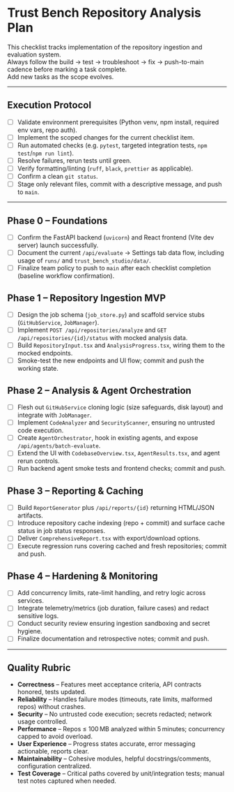 # Trust Bench Repository Analysis Plan

This checklist tracks implementation of the repository ingestion and evaluation system.  
Always follow the build → test → troubleshoot → fix → push-to-main cadence before marking a task complete.  
Add new tasks as the scope evolves.

---

## Execution Protocol

- [ ] Validate environment prerequisites (Python venv, npm install, required env vars, repo auth).
- [ ] Implement the scoped changes for the current checklist item.
- [ ] Run automated checks (e.g. `pytest`, targeted integration tests, `npm test`/`npm run lint`).
- [ ] Resolve failures, rerun tests until green.
- [ ] Verify formatting/linting (`ruff`, `black`, `prettier` as applicable).
- [ ] Confirm a clean `git status`.
- [ ] Stage only relevant files, commit with a descriptive message, and push to `main`.

---

## Phase 0 – Foundations

- [ ] Confirm the FastAPI backend (`uvicorn`) and React frontend (Vite dev server) launch successfully.
- [ ] Document the current `/api/evaluate` → Settings tab data flow, including usage of `runs/` and `trust_bench_studio/data/`.
- [ ] Finalize team policy to push to `main` after each checklist completion (baseline workflow confirmation).

## Phase 1 – Repository Ingestion MVP

- [ ] Design the job schema (`job_store.py`) and scaffold service stubs (`GitHubService`, `JobManager`).
- [ ] Implement `POST /api/repositories/analyze` and `GET /api/repositories/{id}/status` with mocked analysis data.
- [ ] Build `RepositoryInput.tsx` and `AnalysisProgress.tsx`, wiring them to the mocked endpoints.
- [ ] Smoke-test the new endpoints and UI flow; commit and push the working state.

## Phase 2 – Analysis & Agent Orchestration

- [ ] Flesh out `GitHubService` cloning logic (size safeguards, disk layout) and integrate with `JobManager`.
- [ ] Implement `CodeAnalyzer` and `SecurityScanner`, ensuring no untrusted code execution.
- [ ] Create `AgentOrchestrator`, hook in existing agents, and expose `/api/agents/batch-evaluate`.
- [ ] Extend the UI with `CodebaseOverview.tsx`, `AgentResults.tsx`, and agent rerun controls.
- [ ] Run backend agent smoke tests and frontend checks; commit and push.

## Phase 3 – Reporting & Caching

- [ ] Build `ReportGenerator` plus `/api/reports/{id}` returning HTML/JSON artifacts.
- [ ] Introduce repository cache indexing (repo + commit) and surface cache status in job status responses.
- [ ] Deliver `ComprehensiveReport.tsx` with export/download options.
- [ ] Execute regression runs covering cached and fresh repositories; commit and push.

## Phase 4 – Hardening & Monitoring

- [ ] Add concurrency limits, rate-limit handling, and retry logic across services.
- [ ] Integrate telemetry/metrics (job duration, failure cases) and redact sensitive logs.
- [ ] Conduct security review ensuring ingestion sandboxing and secret hygiene.
- [ ] Finalize documentation and retrospective notes; commit and push.

---

## Quality Rubric

- **Correctness** – Features meet acceptance criteria, API contracts honored, tests updated.
- **Reliability** – Handles failure modes (timeouts, rate limits, malformed repos) without crashes.
- **Security** – No untrusted code execution; secrets redacted; network usage controlled.
- **Performance** – Repos ≤ 100 MB analyzed within 5 minutes; concurrency capped to avoid overload.
- **User Experience** – Progress states accurate, error messaging actionable, reports clear.
- **Maintainability** – Cohesive modules, helpful docstrings/comments, configuration centralized.
- **Test Coverage** – Critical paths covered by unit/integration tests; manual test notes captured when needed.

